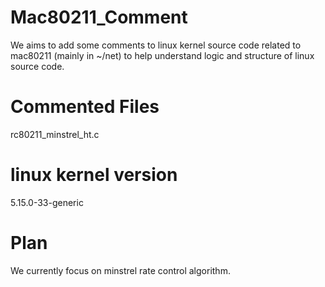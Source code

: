 # Mac80211_Comment
We aims to add some comments to linux kernel source code related to mac80211 (mainly in ~/net) to help understand logic and structure of linux source code.
# Commented Files
rc80211_minstrel_ht.c
# linux kernel version 
5.15.0-33-generic
# Plan
We currently focus on minstrel rate control algorithm.

